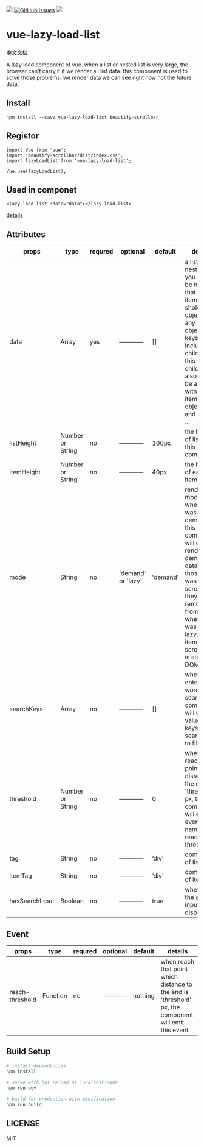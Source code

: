 
![](https://img.shields.io/travis/JesseZhao1990/vue-lazy-load-list.svg)  [![GitHub issues](https://img.shields.io/github/issues/JesseZhao1990/vue-lazy-load-list.svg)](https://github.com/JesseZhao1990/vue-lazy-load-list/issues)    ![](https://img.shields.io/badge/node-%3E%3D%206.0.0-brightgreen.svg)


# vue-lazy-load-list
[中文文档](https://github.com/JesseZhao1990/vue-lazy-load-list/blob/master/README.CN.md)
>
A lazy load component of vue. when a list or nested list is very large, the browser can't carry it if we render all list data. this component is used to solve those problems. we render data we can see right now not the future data.

## Install

```
npm install --save vue-lazy-load-list beautify-scrollbar

```
## Registor


```
import Vue from 'vue';
import 'beautify-scrollbar/dist/index.css';
import lazyLoadList from 'vue-lazy-load-list';

Vue.use(lazyLoadList);
```

## Used in componet

```
<lazy-load-list :data="data"></lazy-load-list>
```

[details](https://jessezhao1990.github.io/vue-lazy-load-list/)


## Attributes

| props      |      type    | requred |   optional  |  default  | details |
|-----------|-----------|--------|----------|---------|--------|
| data      |     Array   |    yes  |  ————    |     []    |  a list or a nested list. you should be noticed that the item of list shold be an object. if any object's keys include children, this children also should be a list with it's items is object too. and so on ...  |
| listHeight    |   Number or String   |   no | ———— | 100px | the height of list in this component |
| itemHeight | Number or String |  no | ———— | 40px | the height of each item  |
| mode    |  String | no  |  'demand' or 'lazy' | 'demand' | render mode. when it was set to demand, this componet will only render that demanded data. when those items was scrolled up, they will be removed from DOM. when it was set to lazy, those items was scrolled up is still in DOM. |
| searchKeys  |  Array | no | ———— | [] | when we enter some words we search, componets will use the value of keys in searchKeys to filter |
| threshold  | Number or String | no | ———— | 0 | when reach that point which distance to the end is 'threshold' px, the component will emit a event named reach-threshold |
| tag | String | no | ————| ‘div’ | dom name of list wrap |
| itemTag | String | no | ———— | ‘div’ | dom name of item |
| hasSearchInput | Boolean | no | ———— | true | whether the search input display |

## Event
| props      |      type    | requred |   optional  |  default  | details |
|-----------|-----------|--------|----------|---------|--------|
| reach-threshold | Function | no | ———— | nothing | when reach that point which distance to the end is 'threshold' px, the component will emit this event |


## Build Setup

``` bash
# install dependencies
npm install

# serve with hot reload at localhost:8080
npm run dev

# build for production with minification
npm run build
```

## LICENSE
MIT
